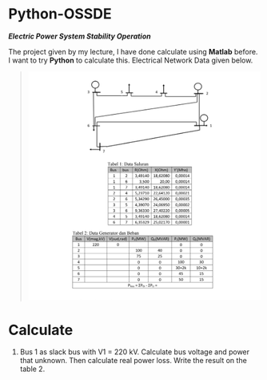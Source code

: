# Python-OSSDE
***Electric Power System Stability Operation***

The project given by my lecture, I have done calculate using **Matlab** before. I want to try **Python** to calculate this. Electrical Network Data given below.

>![problem](./img/problem.jpg)

# Calculate
1. Bus 1 as slack bus with V1 = 220 kV. Calculate bus voltage and power that unknown. Then calculate real power loss. Write the result on the table 2.